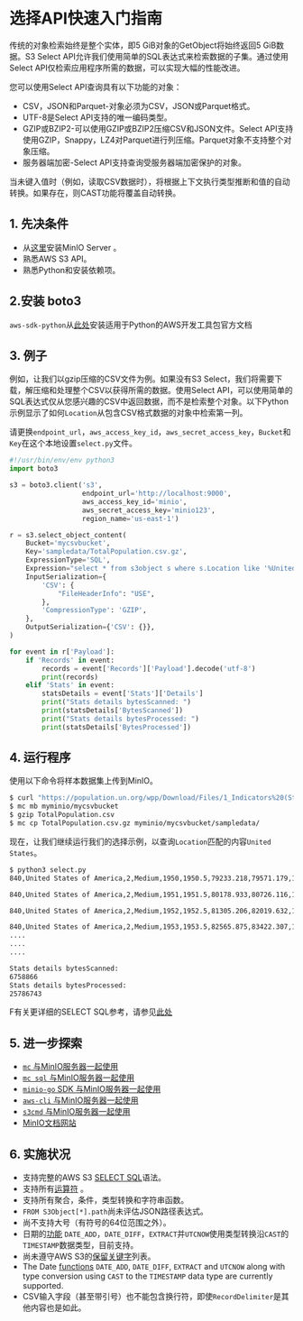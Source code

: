 # 选择API快速入门指南

传统的对象检索始终是整个实体，即5 GiB对象的GetObject将始终返回5 GiB数据。S3 Select API允许我们使用简单的SQL表达式来检索数据的子集。通过使用Select API仅检索应用程序所需的数据，可以实现大幅的性能改进。

您可以使用Select API查询具有以下功能的对象：

- CSV，JSON和Parquet-对象必须为CSV，JSON或Parquet格式。
- UTF-8是Select API支持的唯一编码类型。
- GZIP或BZIP2-可以使用GZIP或BZIP2压缩CSV和JSON文件。Select API支持使用GZIP，Snappy，LZ4对Parquet进行列压缩。Parquet对象不支持整个对象压缩。
- 服务器端加密-Select API支持查询受服务器端加密保护的对象。

当未键入值时（例如，读取CSV数据时），将根据上下文执行类型推断和值的自动转换。如果存在，则CAST功能将覆盖自动转换。

## 1. 先决条件

- 从[这里](http://docs.min.io/docs/minio-quickstart-guide)安装MinIO Server 。
- 熟悉AWS S3 API。
- 熟悉Python和安装依赖项。

## 2.安装 boto3

`aws-sdk-python`从[此处](https://aws.amazon.com/sdk-for-python/)安装适用于Python的AWS开发工具包官方文档

## 3. 例子

例如，让我们以gzip压缩的CSV文件为例。如果没有S3  Select，我们将需要下载，解压缩和处理整个CSV以获得所需的数据。使用Select  API，可以使用简单的SQL表达式仅从您感兴趣的CSV中返回数据，而不是检索整个对象。以下Python示例显示了如何`Location`从包含CSV格式数据的对象中检索第一列。

请更换`endpoint_url`，`aws_access_key_id`，`aws_secret_access_key`，`Bucket`和`Key`在这个本地设置`select.py`文件。

```py
#!/usr/bin/env/env python3
import boto3

s3 = boto3.client('s3',
                  endpoint_url='http://localhost:9000',
                  aws_access_key_id='minio',
                  aws_secret_access_key='minio123',
                  region_name='us-east-1')

r = s3.select_object_content(
    Bucket='mycsvbucket',
    Key='sampledata/TotalPopulation.csv.gz',
    ExpressionType='SQL',
    Expression="select * from s3object s where s.Location like '%United States%'",
    InputSerialization={
        'CSV': {
            "FileHeaderInfo": "USE",
        },
        'CompressionType': 'GZIP',
    },
    OutputSerialization={'CSV': {}},
)

for event in r['Payload']:
    if 'Records' in event:
        records = event['Records']['Payload'].decode('utf-8')
        print(records)
    elif 'Stats' in event:
        statsDetails = event['Stats']['Details']
        print("Stats details bytesScanned: ")
        print(statsDetails['BytesScanned'])
        print("Stats details bytesProcessed: ")
        print(statsDetails['BytesProcessed'])
```

## 4. 运行程序

使用以下命令将样本数据集上传到MinIO。

```sh
$ curl "https://population.un.org/wpp/Download/Files/1_Indicators%20(Standard)/CSV_FILES/WPP2019_TotalPopulationBySex.csv" > TotalPopulation.csv
$ mc mb myminio/mycsvbucket
$ gzip TotalPopulation.csv
$ mc cp TotalPopulation.csv.gz myminio/mycsvbucket/sampledata/
```

现在，让我们继续运行我们的选择示例，以查询`Location`匹配的内容`United States`。

```sh
$ python3 select.py
840,United States of America,2,Medium,1950,1950.5,79233.218,79571.179,158804.395

840,United States of America,2,Medium,1951,1951.5,80178.933,80726.116,160905.035

840,United States of America,2,Medium,1952,1952.5,81305.206,82019.632,163324.851

840,United States of America,2,Medium,1953,1953.5,82565.875,83422.307,165988.190
....
....
....

Stats details bytesScanned:
6758866
Stats details bytesProcessed:
25786743
```

F有关更详细的SELECT SQL参考，请参见[此处](https://docs.aws.amazon.com/AmazonS3/latest/dev/s3-glacier-select-sql-reference-select.html)

## 5. 进一步探索

- [`mc` 与MinIO服务器一起使用](http://docs.minio.org.cn/docs/master/minio-client-quickstart-guide)
- [`mc sql` 与MinIO服务器一起使用](http://docs.minio.org.cn/docs/master/minio-client-complete-guide.html#sql)
- [`minio-go` SDK 与MinIO服务器一起使用](http://docs.minio.org.cn/docs/master/golang-client-quickstart-guide)
- [`aws-cli` 与MinIO服务器一起使用](http://docs.minio.org.cn/docs/master/aws-cli-with-minio)
- [`s3cmd` 与MinIO服务器一起使用](http://docs.minio.org.cn/docs/master/s3cmd-with-minio)
- [MinIO文档网站](http://docs.minio.org.cn)

## 6. 实施状况

- 支持完整的AWS S3 [SELECT SQL](https://docs.aws.amazon.com/AmazonS3/latest/dev/s3-glacier-select-sql-reference-select.html)语法。
- 支持所有[运算符](https://docs.aws.amazon.com/AmazonS3/latest/dev/s3-glacier-select-sql-reference-operators.html) 。
- 支持所有聚合，条件，类型转换和字符串函数。
- `FROM S3Object[*].path`尚未评估JSON路径表达式。
- 尚不支持大号（有符号的64位范围之外）。
- 日期的[功能](https://docs.aws.amazon.com/AmazonS3/latest/dev/s3-glacier-select-sql-reference-date.html) `DATE_ADD`，`DATE_DIFF`，`EXTRACT`并`UTCNOW`使用类型转换沿`CAST`的`TIMESTAMP`数据类型，目前支持。
- 尚未遵守AWS S3的[保留关键字](https://docs.aws.amazon.com/AmazonS3/latest/dev/s3-glacier-select-sql-reference-keyword-list.html)列表。
- The Date [functions](https://docs.aws.amazon.com/AmazonS3/latest/dev/s3-glacier-select-sql-reference-date.html) `DATE_ADD`, `DATE_DIFF`, `EXTRACT` and `UTCNOW` along with type conversion using `CAST` to the `TIMESTAMP` data type are currently supported.
- CSV输入字段（甚至带引号）也不能包含换行符，即使`RecordDelimiter`是其他内容也是如此。